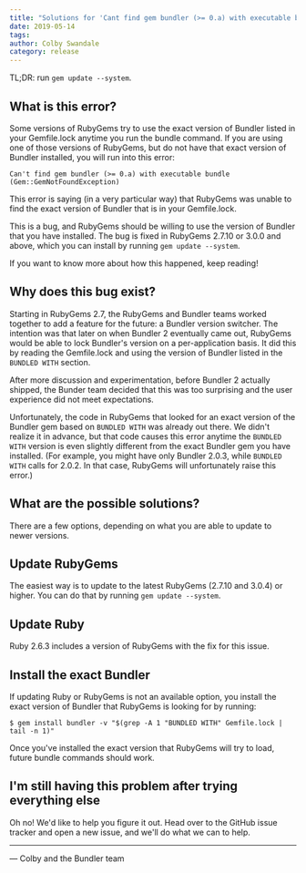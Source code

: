 ```yaml
---
title: "Solutions for 'Cant find gem bundler (>= 0.a) with executable bundle'"
date: 2019-05-14
tags:
author: Colby Swandale
category: release
---
```


TL;DR: run `gem update --system`.

## What is this error?

Some versions of RubyGems try to use the exact version of Bundler listed in your Gemfile.lock anytime you run the bundle command. If you are using one of those versions of RubyGems, but do not have that exact version of Bundler installed, you will run into this error:

```
Can't find gem bundler (>= 0.a) with executable bundle (Gem::GemNotFoundException)
```

This error is saying (in a very particular way) that RubyGems was unable to find the exact version of Bundler that is in your Gemfile.lock.

This is a bug, and RubyGems should be willing to use the version of Bundler that you have installed. The bug is fixed in RubyGems 2.7.10 or 3.0.0 and above, which you can install by running `gem update --system`.

If you want to know more about how this happened, keep reading!

## Why does this bug exist?

Starting in RubyGems 2.7, the RubyGems and Bundler teams worked together to add a feature for the future: a Bundler version switcher. The intention was that later on when Bundler 2 eventually came out, RubyGems would be able to lock Bundler's version on a per-application basis. It did this by reading the Gemfile.lock and using the version of Bundler listed in the `BUNDLED WITH` section.

After more discussion and experimentation, before Bundler 2 actually shipped, the Bunder team decided that this was too surprising and the user experience did not meet expectations.

Unfortunately, the code in RubyGems that looked for an exact version of the Bundler gem based on `BUNDLED WITH` was already out there. We didn't realize it in advance, but that code causes this error anytime the `BUNDLED WITH` version is even slightly different from the exact Bundler gem you have installed. (For example, you might have only Bundler 2.0.3, while `BUNDLED WITH` calls for 2.0.2. In that case, RubyGems will unfortunately raise this error.)

## What are the possible solutions?

There are a few options, depending on what you are able to update to newer versions.

## Update RubyGems

The easiest way is to update to the latest RubyGems (2.7.10 and 3.0.4) or higher. You can do that by running `gem update --system`.

## Update Ruby

Ruby 2.6.3 includes a version of RubyGems with the fix for this issue.

## Install the exact Bundler

If updating Ruby or RubyGems is not an available option, you install the exact version of Bundler that RubyGems is looking for by running:

```
$ gem install bundler -v "$(grep -A 1 "BUNDLED WITH" Gemfile.lock | tail -n 1)"
```

Once you've installed the exact version that RubyGems will try to load, future bundle commands should work.

## I'm still having this problem after trying everything else

Oh no! We'd like to help you figure it out. Head over to the GitHub issue tracker and open a new issue, and we'll do what we can to help.

---

— Colby and the Bundler team
